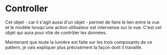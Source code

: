 <h1>Controller</h1>
<p>Cet objet - car il s'agit aussi d'un objet - permet de faire le lien entre la vue et le modèle lorsqu'une action utilisateur est intervenue sur la vue. C'est cet objet qui aura pour rôle de contrôler les données.

Maintenant que toute la lumière est faite sur les trois composants de ce pattern, je vais expliquer plus précisément la façon dont il travaille.</p>
